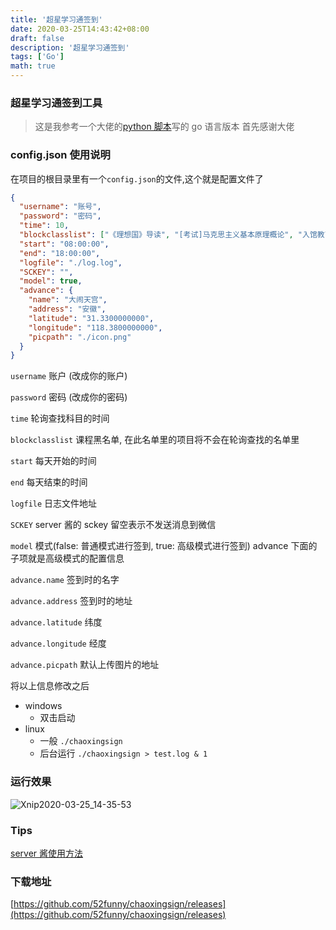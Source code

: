 ```yaml
---
title: '超星学习通签到'
date: 2020-03-25T14:43:42+08:00
draft: false
description: '超星学习通签到'
tags: ['Go']
math: true
---
```


<!--more-->

### 超星学习通签到工具

> 这是我参考一个大佬的[python 脚本](https://github.com/yuban10703/chaoxingsign)写的 go 语言版本
> 首先感谢大佬

### config.json 使用说明

在项目的根目录里有一个`config.json`的文件,这个就是配置文件了

```json
{
  "username": "账号",
  "password": "密码",
  "time": 10,
  "blockclasslist": ["《理想国》导读", "[考试]马克思主义基本原理概论", "入馆教育"],
  "start": "08:00:00",
  "end": "18:00:00",
  "logfile": "./log.log",
  "SCKEY": "",
  "model": true,
  "advance": {
    "name": "大闹天宫",
    "address": "安徽",
    "latitude": "31.3300000000",
    "longitude": "118.3800000000",
    "picpath": "./icon.png"
  }
}
```

`username` 账户 (改成你的账户)

`password` 密码 (改成你的密码)

`time` 轮询查找科目的时间

`blockclasslist` 课程黑名单, 在此名单里的项目将不会在轮询查找的名单里

`start` 每天开始的时间

`end` 每天结束的时间

`logfile` 日志文件地址

`SCKEY` server 酱的 sckey 留空表示不发送消息到微信

`model` 模式(false: 普通模式进行签到, true: 高级模式进行签到) advance 下面的子项就是高级模式的配置信息

`advance.name` 签到时的名字

`advance.address` 签到时的地址

`advance.latitude` 纬度

`advance.longitude` 经度

`advance.picpath` 默认上传图片的地址

将以上信息修改之后

- windows
  - 双击启动
- linux
  - 一般 `./chaoxingsign`
  - 后台运行 `./chaoxingsign > test.log & 1`

### 运行效果

![Xnip2020-03-25_14-35-53](https://file.52funny.top/blogpic/1488860bacb8c9de1d3e329c2c669de8.jpg)

### Tips

[server 酱使用方法](http://sc.ftqq.com/3.version)

### 下载地址

[https://github.com/52funny/chaoxingsign/releases](https://github.com/52funny/chaoxingsign/releases)
